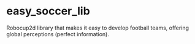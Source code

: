 # easy_soccer_lib
Robocup2d library that makes it easy to develop football teams, offering global perceptions (perfect information).
